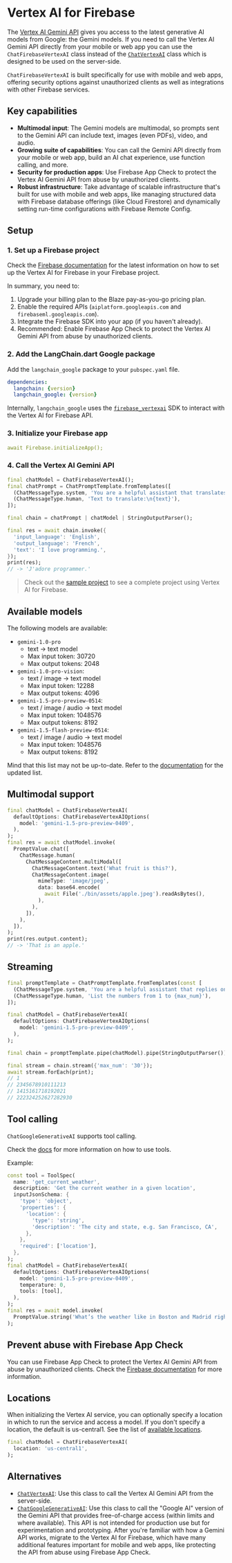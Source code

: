 # Vertex AI for Firebase

The [Vertex AI Gemini API](https://firebase.google.com/docs/vertex-ai) gives you access to the latest generative AI models from Google: the Gemini models. If you need to call the Vertex AI Gemini API directly from your mobile or web app you can use the `ChatFirebaseVertexAI` class instead of the [`ChatVertexAI`](/modules/model_io/models/chat_models/integrations/gcp_vertex_ai.md) class which is designed to be used on the server-side. 

`ChatFirebaseVertexAI` is built specifically for use with mobile and web apps, offering security options against unauthorized clients as well as integrations with other Firebase services.

## Key capabilities

- **Multimodal input**: The Gemini models are multimodal, so prompts sent to the Gemini API can include text, images (even PDFs), video, and audio.
- **Growing suite of capabilities**: You can call the Gemini API directly from your mobile or web app, build an AI chat experience, use function calling, and more. 
- **Security for production apps**: Use Firebase App Check to protect the Vertex AI Gemini API from abuse by unauthorized clients.
- **Robust infrastructure**: Take advantage of scalable infrastructure that's built for use with mobile and web apps, like managing structured data with Firebase database offerings (like Cloud Firestore) and dynamically setting run-time configurations with Firebase Remote Config.

## Setup

### 1. Set up a Firebase project

Check the [Firebase documentation](https://firebase.google.com/docs/vertex-ai/get-started?platform=flutter) for the latest information on how to set up the Vertex AI for Firebase in your Firebase project.

In summary, you need to:
1. Upgrade your billing plan to the Blaze pay-as-you-go pricing plan.
2. Enable the required APIs (`aiplatform.googleapis.com` and `firebaseml.googleapis.com`).
3. Integrate the Firebase SDK into your app (if you haven't already).
4. Recommended: Enable Firebase App Check to protect the Vertex AI Gemini API from abuse by unauthorized clients.

### 2. Add the LangChain.dart Google package

Add the `langchain_google` package to your `pubspec.yaml` file.

```yaml
dependencies:
  langchain: {version}
  langchain_google: {version}
```

Internally, `langchain_google` uses the [`firebase_vertexai`](https://pub.dev/packages/firebase_vertexai) SDK to interact with the Vertex AI for Firebase API.

### 3. Initialize your Firebase app

```yaml 
await Firebase.initializeApp();
```

### 4. Call the Vertex AI Gemini API

```dart
final chatModel = ChatFirebaseVertexAI();
final chatPrompt = ChatPromptTemplate.fromTemplates([
  (ChatMessageType.system, 'You are a helpful assistant that translates {input_language} to {output_language}.'),
  (ChatMessageType.human, 'Text to translate:\n{text}'),
]);

final chain = chatPrompt | chatModel | StringOutputParser();

final res = await chain.invoke({
  'input_language': 'English',
  'output_language': 'French',
  'text': 'I love programming.',
});
print(res);
// -> 'J'adore programmer.'
```

> Check out the [sample project](https://github.com/davidmigloz/langchain_dart/tree/main/packages/langchain_firebase/example) to see a complete project using Vertex AI for Firebase.

## Available models

The following models are available:
- `gemini-1.0-pro`
  * text -> text model
  * Max input token: 30720
  * Max output tokens: 2048
- `gemini-1.0-pro-vision`:
  * text / image -> text model
  * Max input token: 12288
  * Max output tokens: 4096
- `gemini-1.5-pro-preview-0514`:
  * text / image / audio -> text model
  * Max input token: 1048576
  * Max output tokens: 8192
- `gemini-1.5-flash-preview-0514`:
  * text / image / audio -> text model
  * Max input token: 1048576
  * Max output tokens: 8192
      
Mind that this list may not be up-to-date. Refer to the [documentation](https://firebase.google.com/docs/vertex-ai/gemini-models) for the updated list.

## Multimodal support

```dart
final chatModel = ChatFirebaseVertexAI(
  defaultOptions: ChatFirebaseVertexAIOptions(
    model: 'gemini-1.5-pro-preview-0409',
  ),
);
final res = await chatModel.invoke(
  PromptValue.chat([
    ChatMessage.human(
      ChatMessageContent.multiModal([
        ChatMessageContent.text('What fruit is this?'),
        ChatMessageContent.image(
          mimeType: 'image/jpeg',
          data: base64.encode(
            await File('./bin/assets/apple.jpeg').readAsBytes(),
          ),
        ),
      ]),
    ),
  ]),
);
print(res.output.content);
// -> 'That is an apple.'
```

## Streaming

```dart
final promptTemplate = ChatPromptTemplate.fromTemplates(const [
  (ChatMessageType.system, 'You are a helpful assistant that replies only with numbers in order without any spaces or commas.'),
  (ChatMessageType.human, 'List the numbers from 1 to {max_num}'),
]);

final chatModel = ChatFirebaseVertexAI(
  defaultOptions: ChatFirebaseVertexAIOptions(
    model: 'gemini-1.5-pro-preview-0409',
  ),
);

final chain = promptTemplate.pipe(chatModel).pipe(StringOutputParser());

final stream = chain.stream({'max_num': '30'});
await stream.forEach(print);
// 1
// 2345678910111213
// 1415161718192021
// 222324252627282930 
```

## Tool calling

`ChatGoogleGenerativeAI` supports tool calling.

Check the [docs](https://langchaindart.com/#/modules/model_io/models/chat_models/how_to/tools) for more information on how to use tools.

Example:
```dart
const tool = ToolSpec(
  name: 'get_current_weather',
  description: 'Get the current weather in a given location',
  inputJsonSchema: {
    'type': 'object',
    'properties': {
      'location': {
        'type': 'string',
        'description': 'The city and state, e.g. San Francisco, CA',
      },
    },
    'required': ['location'],
  },
);
final chatModel = ChatFirebaseVertexAI(
  defaultOptions: ChatFirebaseVertexAIOptions(
    model: 'gemini-1.5-pro-preview-0409',
    temperature: 0,
    tools: [tool],
  ),
);
final res = await model.invoke(
  PromptValue.string('What’s the weather like in Boston and Madrid right now in celsius?'),
);
```

## Prevent abuse with Firebase App Check

You can use Firebase App Check to protect the Vertex AI Gemini API from abuse by unauthorized clients. Check the [Firebase documentation](https://firebase.google.com/docs/vertex-ai/app-check) for more information.

## Locations

When initializing the Vertex AI service, you can optionally specify a location in which to run the service and access a model. If you don't specify a location, the default is us-central1. See the list of [available locations](https://firebase.google.com/docs/vertex-ai/locations?platform=flutter#available-locations).

```dart
final chatModel = ChatFirebaseVertexAI(
  location: 'us-central1',
);
```

## Alternatives

- [`ChatVertexAI`](/modules/model_io/models/chat_models/integrations/gcp_vertex_ai.md): Use this class to call the Vertex AI Gemini API from the server-side.
- [`ChatGoogleGenerativeAI`](/modules/model_io/models/chat_models/integrations/googleai.md): Use this class to call the "Google AI" version of the Gemini API that provides free-of-charge access (within limits and where available). This API is not intended for production use but for experimentation and prototyping. After you're familiar with how a Gemini API works, migrate to the Vertex AI for Firebase, which have many additional features important for mobile and web apps, like protecting the API from abuse using Firebase App Check.
